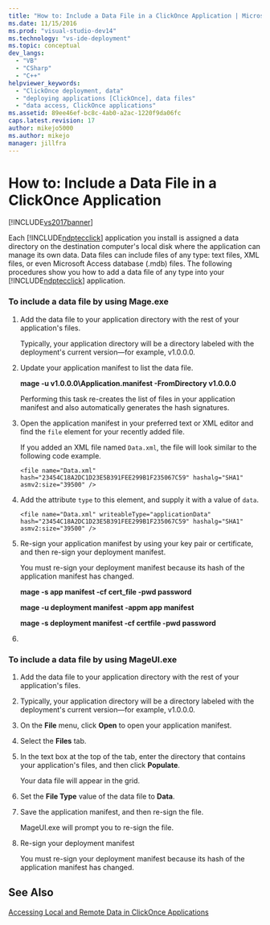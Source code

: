 ```yaml
---
title: "How to: Include a Data File in a ClickOnce Application | Microsoft Docs"
ms.date: 11/15/2016
ms.prod: "visual-studio-dev14"
ms.technology: "vs-ide-deployment"
ms.topic: conceptual
dev_langs: 
  - "VB"
  - "CSharp"
  - "C++"
helpviewer_keywords: 
  - "ClickOnce deployment, data"
  - "deploying applications [ClickOnce], data files"
  - "data access, ClickOnce applications"
ms.assetid: 89ee46ef-bc8c-4ab0-a2ac-1220f9da06fc
caps.latest.revision: 17
author: mikejo5000
ms.author: mikejo
manager: jillfra
---
```

# How to: Include a Data File in a ClickOnce Application
[!INCLUDE[vs2017banner](../includes/vs2017banner.md)]

Each [!INCLUDE[ndptecclick](../includes/ndptecclick-md.md)] application you install is assigned a data directory on the destination computer's local disk where the application can manage its own data. Data files can include files of any type: text files, XML files, or even Microsoft Access database (.mdb) files. The following procedures show you how to add a data file of any type into your [!INCLUDE[ndptecclick](../includes/ndptecclick-md.md)] application.  
  
### To include a data file by using Mage.exe  
  
1. Add the data file to your application directory with the rest of your application's files.  
  
    Typically, your application directory will be a directory labeled with the deployment's current version—for example, v1.0.0.0.  
  
2. Update your application manifest to list the data file.  
  
    **mage -u v1.0.0.0\Application.manifest -FromDirectory v1.0.0.0**  
  
    Performing this task re-creates the list of files in your application manifest and also automatically generates the hash signatures.  
  
3. Open the application manifest in your preferred text or XML editor and find the `file` element for your recently added file.  
  
    If you added an XML file named `Data.xml`, the file will look similar to the following code example.  
  
   `<file name="Data.xml" hash="23454C18A2DC1D23E5B391FEE299B1F235067C59" hashalg="SHA1" asmv2:size="39500" />`  
  
4. Add the attribute `type` to this element, and supply it with a value of `data`.  
  
   `<file name="Data.xml" writeableType="applicationData" hash="23454C18A2DC1D23E5B391FEE299B1F235067C59" hashalg="SHA1" asmv2:size="39500" />`  
  
5. Re-sign your application manifest by using your key pair or certificate, and then re-sign your deployment manifest.  
  
    You must re-sign your deployment manifest because its hash of the application manifest has changed.  
  
    **mage -s app manifest -cf cert_file -pwd password**  
  
    **mage -u deployment manifest -appm app manifest**  
  
    **mage -s deployment manifest -cf certfile -pwd password**  
  
6. 
  
### To include a data file by using MageUI.exe  
  
1. Add the data file to your application directory with the rest of your application's files.  
  
2. Typically, your application directory will be a directory labeled with the deployment's current version—for example, v1.0.0.0.  
  
3. On the **File** menu, click **Open** to open your application manifest.  
  
4. Select the **Files** tab.  
  
5. In the text box at the top of the tab, enter the directory that contains your application's files, and then click **Populate**.  
  
     Your data file will appear in the grid.  
  
6. Set the **File Type** value of the data file to **Data**.  
  
7. Save the application manifest, and then re-sign the file.  
  
     MageUI.exe will prompt you to re-sign the file.  
  
8. Re-sign your deployment manifest  
  
     You must re-sign your deployment manifest because its hash of the application manifest has changed.  
  
## See Also  
 [Accessing Local and Remote Data in ClickOnce Applications](../deployment/accessing-local-and-remote-data-in-clickonce-applications.md)
